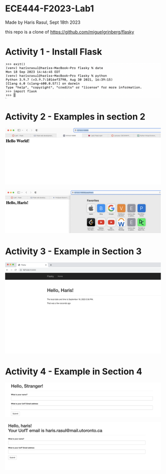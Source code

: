 # ECE444-F2023-Lab1

Made by Haris Rasul, Sept 18th 2023

this repo is a clone of https://github.com/miguelgrinberg/flasky

# Activity 1 - Install Flask

![Activity 1](images/Activity_1_Proof_of_Installation.png)

# Activity 2 - Examples in section 2

![Activity 21](images/Activity2-1.png)

![Activity 2](images/Activity2-2.png)

# Activity 3 - Example in Section 3

![Activity 3](images/Activity3.png)

# Activity 4 - Example in Section 4

![Activity 4](images/Activity4-12.png)

![Activity 4](images/Activity4-3.png)

